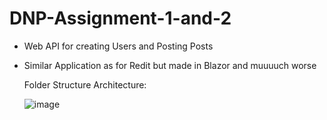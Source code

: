 # DNP-Assignment-1-and-2
- Web API for creating Users and Posting Posts
- Similar Application as for Redit but made in Blazor and muuuuch worse

  
  Folder Structure Architecture:

  ![image](https://github.com/veronikal24/DNP-Assignment-1-and-2/assets/74155407/1b67680c-9896-4c35-a824-7c1489de5338)




